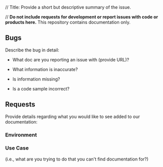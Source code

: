 // Title: Provide a short but descriptive summary of the issue.

// **Do not include requests for development or report issues with code or products here.** 
This repository contains documentation only.


## Bugs
Describe the bug in detail: 

- What doc are you reporting an issue with (provide URL)?

- What information is inaccurate? 

- Is information missing?

- Is a code sample incorrect?


## Requests
Provide details regarding what you would like to see added to our documentation:

### Environment


### Use Case 
(i.e., what are you trying to do that you can't find documentation for?)


